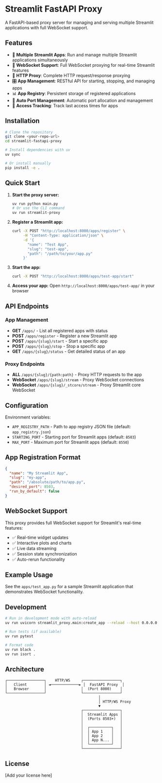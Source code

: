 # Streamlit FastAPI Proxy

A FastAPI-based proxy server for managing and serving multiple Streamlit applications with full WebSocket support.

## Features

- 🚀 **Multiple Streamlit Apps**: Run and manage multiple Streamlit applications simultaneously
- 🔌 **WebSocket Support**: Full WebSocket proxying for real-time Streamlit features
- 📡 **HTTP Proxy**: Complete HTTP request/response proxying
- 🎛️ **App Management**: RESTful API for starting, stopping, and managing apps
- 📊 **App Registry**: Persistent storage of registered applications
- 🔄 **Auto Port Management**: Automatic port allocation and management
- 📝 **Access Tracking**: Track last access times for apps

## Installation

```bash
# Clone the repository
git clone <your-repo-url>
cd streamlit-fastapi-proxy

# Install dependencies with uv
uv sync

# Or install manually
pip install -e .
```

## Quick Start

1. **Start the proxy server:**
   ```bash
   uv run python main.py
   # Or use the CLI command
   uv run streamlit-proxy
   ```

2. **Register a Streamlit app:**
   ```bash
   curl -X POST "http://localhost:8000/apps/register" \
        -H "Content-Type: application/json" \
        -d '{
          "name": "Test App",
          "slug": "test-app", 
          "path": "/path/to/your/app.py"
        }'
   ```

3. **Start the app:**
   ```bash
   curl -X POST "http://localhost:8000/apps/test-app/start"
   ```

4. **Access your app:**
   Open `http://localhost:8000/apps/test-app/` in your browser

## API Endpoints

### App Management

- **GET** `/apps/` - List all registered apps with status
- **POST** `/apps/register` - Register a new Streamlit app
- **POST** `/apps/{slug}/start` - Start a specific app
- **POST** `/apps/{slug}/stop` - Stop a specific app  
- **GET** `/apps/{slug}/status` - Get detailed status of an app

### Proxy Endpoints

- **ALL** `/apps/{slug}/{path:path}` - Proxy HTTP requests to the app
- **WebSocket** `/apps/{slug}/stream` - Proxy WebSocket connections
- **WebSocket** `/apps/{slug}/_stcore/stream` - Proxy Streamlit core WebSocket

## Configuration

Environment variables:

- `APP_REGISTRY_PATH` - Path to app registry JSON file (default: `app_registry.json`)
- `STARTING_PORT` - Starting port for Streamlit apps (default: `8503`)
- `MAX_PORT` - Maximum port for Streamlit apps (default: `8550`)

## App Registration Format

```json
{
  "name": "My Streamlit App",
  "slug": "my-app",
  "path": "/absolute/path/to/app.py",
  "desired_port": 8503,
  "run_by_default": false
}
```

## WebSocket Support

This proxy provides full WebSocket support for Streamlit's real-time features:

- ✅ Real-time widget updates
- ✅ Interactive plots and charts  
- ✅ Live data streaming
- ✅ Session state synchronization
- ✅ Auto-rerun functionality

## Example Usage

See the `apps/test_app.py` for a sample Streamlit application that demonstrates WebSocket functionality.

## Development

```bash
# Run in development mode with auto-reload
uv run uvicorn streamlit_proxy.main:create_app --reload --host 0.0.0.0 --port 8000

# Run tests (if available)
uv run pytest

# Format code
uv run black .
uv run isort .
```

## Architecture

```
┌─────────────────┐    HTTP/WS     ┌─────────────────┐
│   Client        │ ◄─────────────► │  FastAPI Proxy  │
│   Browser       │                │  (Port 8000)    │
└─────────────────┘                └─────────────────┘
                                           │
                                           │ HTTP/WS Proxy
                                           ▼
                                   ┌─────────────────┐
                                   │  Streamlit Apps │
                                   │  (Ports 8503+)  │
                                   │                 │
                                   │  ┌──────────┐   │
                                   │  │ App 1    │   │
                                   │  │ App 2    │   │
                                   │  │ App N... │   │
                                   │  └──────────┘   │
                                   └─────────────────┘
```

## License

[Add your license here]